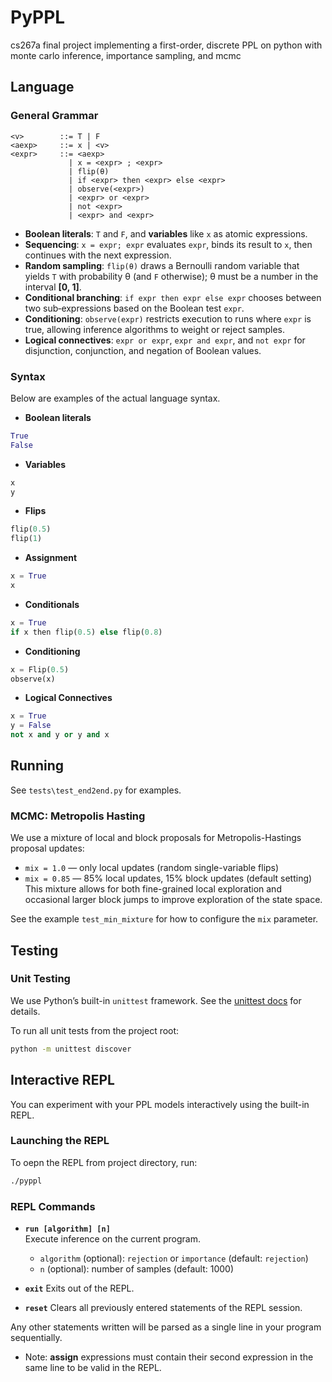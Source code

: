 # PyPPL
cs267a final project implementing a first-order, discrete PPL on python with monte carlo inference, importance sampling, and mcmc

## Language 
### General Grammar
```bnf
<v>        ::= T | F
<aexp>     ::= x | <v>
<expr>     ::= <aexp>
             | x = <expr> ; <expr>
             | flip(θ)
             | if <expr> then <expr> else <expr>
             | observe(<expr>)
             | <expr> or <expr>
             | not <expr>
             | <expr> and <expr>
```
- **Boolean literals**: `T` and `F`, and **variables** like `x` as atomic expressions.  
- **Sequencing**: `x = expr; expr` evaluates `expr`, binds its result to `x`, then continues with the next expression.  
- **Random sampling**: `flip(θ)` draws a Bernoulli random variable that yields `T` with probability θ (and `F` otherwise); θ must be a number in the interval **[0, 1]**.  
- **Conditional branching**: `if expr then expr else expr` chooses between two sub‐expressions based on the Boolean test `expr`.  
- **Conditioning**: `observe(expr)` restricts execution to runs where `expr` is true, allowing inference algorithms to weight or reject samples.  
- **Logical connectives**: `expr or expr`, `expr and expr`, and `not expr` for disjunction, conjunction, and negation of Boolean values.  

### Syntax
Below are examples of the actual language syntax.
- **Boolean literals**  
 ```python 
True 
False
 ```

- **Variables** 
```python 
x 
y 
```

- **Flips** 
```python
flip(0.5)
flip(1)
```

- **Assignment** 
```python 
x = True 
x
```

- **Conditionals** 
```python
x = True 
if x then flip(0.5) else flip(0.8)
```

- **Conditioning** 
```python
x = Flip(0.5)
observe(x)
```

- **Logical Connectives** 
```python 
x = True
y = False
not x and y or y and x
```

## Running
See ```tests\test_end2end.py``` for examples.

### MCMC: Metropolis Hasting
We use a mixture of local and block proposals for Metropolis-Hastings proposal updates:
- `mix = 1.0` — only local updates (random single-variable flips)
- `mix = 0.85` — 85% local updates, 15% block updates (default setting)
This mixture allows for both fine-grained local exploration and occasional larger block jumps to improve exploration of the state space.

See the example `test_min_mixture` for how to configure the `mix` parameter.

## Testing 

### Unit Testing 
We use Python’s built-in `unittest` framework. See the [unittest docs](https://docs.python.org/3/library/unittest.html) for details.

To run all unit tests from the project root:

```bash
python -m unittest discover
```

## Interactive REPL

You can experiment with your PPL models interactively using the built-in REPL.  

### Launching the REPL

To oepn the REPL from project directory, run:  
   ```bash
   ./pyppl
```

### REPL Commands

- **`run [algorithm] [n]`**  
  Execute inference on the current program.  
  - `algorithm` (optional): `rejection` or `importance` (default: `rejection`)  
  - `n`         (optional): number of samples (default: 1000)
 
- **`exit`**
  Exits out of the REPL.

- **`reset`**
  Clears all previously entered statements of the REPL session.

Any other statements written will be parsed as a single line in your program sequentially. 
- Note: **assign** expressions must contain their second expression in the same line to be valid in the REPL. 
